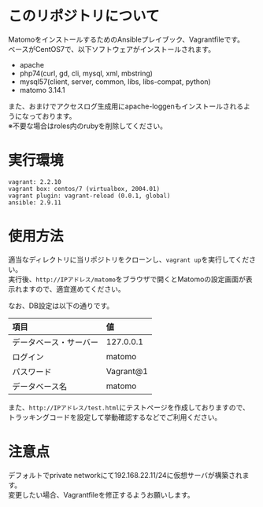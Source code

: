 # このリポジトリについて

MatomoをインストールするためのAnsibleプレイブック、Vagrantfileです。  
ベースがCentOS7で、以下ソフトウェアがインストールされます。

- apache
- php74(curl, gd, cli, mysql, xml, mbstring)
- mysql57(client, server, common, libs, libs-compat, python)
- matomo 3.14.1

また、おまけでアクセスログ生成用にapache-loggenもインストールされるようになっております。  
※不要な場合はroles内のrubyを削除してください。

# 実行環境

```
vagrant: 2.2.10
vagrant box: centos/7 (virtualbox, 2004.01)
vagrant plugin: vagrant-reload (0.0.1, global)
ansible: 2.9.11
```

# 使用方法

適当なディレクトリに当リポジトリをクローンし、```vagrant up```を実行してください。  
実行後、```http://IPアドレス/matomo```をブラウザで開くとMatomoの設定画面が表示れますので、適宜進めてください。

なお、DB設定は以下の通りです。

| 項目 | 値 |
|:--|:--|
|データベース・サーバー|127.0.0.1|
|ログイン|matomo|
|パスワード|Vagrant@1|
|データベース名|matomo|

また、```http://IPアドレス/test.html```にテストページを作成しておりますので、  
トラッキングコードを設定して挙動確認するなどでご利用ください。

# 注意点

デフォルトでprivate networkにて192.168.22.11/24に仮想サーバが構築されます。  
変更したい場合、Vagrantfileを修正するようお願いします。
